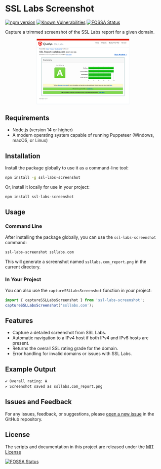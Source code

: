 # SSL Labs Screenshot

[![npm version](https://badge.fury.io/js/ssl-labs-screenshot.svg)](https://badge.fury.io/js/ssl-labs-screenshot)
[![Known Vulnerabilities](https://snyk.io/test/github/marksowell/ssl-labs-screenshot-js/badge.svg)](https://snyk.io/test/github/marksowell/ssl-labs-screenshot-js)
[![FOSSA Status](https://app.fossa.com/api/projects/git%2Bgithub.com%2Fmarksowell%2Fssl-labs-screenshot-js.svg?type=shield&issueType=license)](https://app.fossa.com/projects/git%2Bgithub.com%2Fmarksowell%2Fssl-labs-screenshot-js?ref=badge_shield)

Capture a trimmed screenshot of the SSL Labs report for a given domain.

<p align="center"><img src="https://raw.githubusercontent.com/marksowell/ssl-labs-screenshot-js/main/images/ssllabs.com_report.png" alt="SSL Labs report screenshot" width="300px" />

## Requirements

- Node.js (version 14 or higher)
- A modern operating system capable of running Puppeteer (Windows, macOS, or Linux)

## Installation

Install the package globally to use it as a command-line tool:

```bash
npm install -g ssl-labs-screenshot
```

Or, install it locally for use in your project:

```bash
npm install ssl-labs-screenshot
```

## Usage

### Command Line

After installing the package globally, you can use the `ssl-labs-screenshot` command:

```bash
ssl-labs-screenshot ssllabs.com
```

This will generate a screenshot named `ssllabs.com_report.png` in the current directory.

### In Your Project

You can also use the `captureSSLLabsScreenshot` function in your project:

```javascript
import { captureSSLLabsScreenshot } from 'ssl-labs-screenshot';
captureSSLLabsScreenshot('ssllabs.com');
```

## Features

- Capture a detailed screenshot from SSL Labs.
- Automatic navigation to a IPv4 host if both IPv4 and IPv6 hosts are present.
- Returns the overall SSL rating grade for the domain.
- Error handling for invalid domains or issues with SSL Labs.

## Example Output

```bash
✔ Overall rating: A
✔ Screenshot saved as ssllabs.com_report.png
```

## Issues and Feedback

For any issues, feedback, or suggestions, please [open a new issue](https://github.com/marksowell/ssl-labs-screenshot-js/issues) in the GitHub repository.

## License

The scripts and documentation in this project are released under the [MIT License](https://github.com/marksowell/ssl-labs-screenshot-js/blob/main/LICENSE)

[![FOSSA Status](https://app.fossa.com/api/projects/git%2Bgithub.com%2Fmarksowell%2Fssl-labs-screenshot-js.svg?type=large)](https://app.fossa.com/projects/git%2Bgithub.com%2Fmarksowell%2Fssl-labs-screenshot-js?ref=badge_large)
